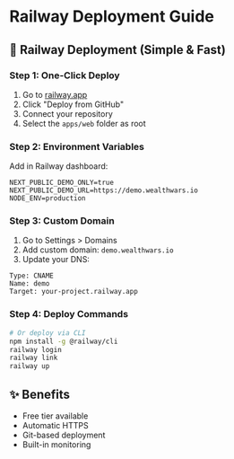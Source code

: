 # Railway Deployment Guide

## 🚂 Railway Deployment (Simple & Fast)

### Step 1: One-Click Deploy
1. Go to [railway.app](https://railway.app)
2. Click "Deploy from GitHub"
3. Connect your repository
4. Select the `apps/web` folder as root

### Step 2: Environment Variables
Add in Railway dashboard:
```
NEXT_PUBLIC_DEMO_ONLY=true
NEXT_PUBLIC_DEMO_URL=https://demo.wealthwars.io
NODE_ENV=production
```

### Step 3: Custom Domain
1. Go to Settings > Domains
2. Add custom domain: `demo.wealthwars.io`
3. Update your DNS:
```
Type: CNAME
Name: demo
Target: your-project.railway.app
```

### Step 4: Deploy Commands
```bash
# Or deploy via CLI
npm install -g @railway/cli
railway login
railway link
railway up
```

## ✨ Benefits
- Free tier available
- Automatic HTTPS
- Git-based deployment
- Built-in monitoring
